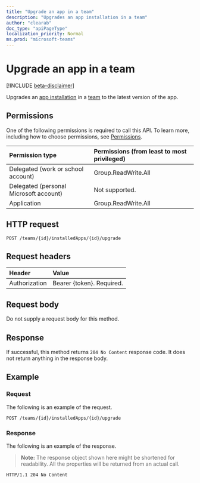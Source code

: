 ```yaml
---
title: "Upgrade an app in a team"
description: "Upgrades an app installation in a team"
author: "clearab"
doc_type: "apiPageType"
localization_priority: Normal
ms.prod: "microsoft-teams"
---
```


# Upgrade an app in a team

[!INCLUDE [beta-disclaimer](../../includes/beta-disclaimer.md)]

Upgrades an [app installation](../resources/teamsappinstallation.md) in a [team](../resources/team.md)
to the latest version of the app.

## Permissions

One of the following permissions is required to call this API. To learn more, including how to choose permissions, see [Permissions](/graph/permissions-reference).

|Permission type      | Permissions (from least to most privileged)              |
|:--------------------|:---------------------------------------------------------|
|Delegated (work or school account) | Group.ReadWrite.All    |
|Delegated (personal Microsoft account) | Not supported.    |
|Application | Group.ReadWrite.All |

## HTTP request
<!-- { "blockType": "ignored" } -->
```http
POST /teams/{id}/installedApps/{id}/upgrade
```

## Request headers
| Header       | Value |
|:---------------|:--------|
| Authorization  | Bearer {token}. Required.  |

## Request body
Do not supply a request body for this method.

## Response

If successful, this method returns `204 No Content` response code. It does not return anything in the response body.

## Example

### Request
The following is an example of the request.
<!-- {
  "blockType": "ignored",
  "name": "get_team"
}-->

```http
POST /teams/{id}/installedApps/{id}/upgrade
```
### Response
The following is an example of the response.

>**Note:** The response object shown here might be shortened for readability. All the properties will be returned from an actual call.
<!-- {
  "blockType": "ignored",
  "truncated": true,
  "@odata.type": "microsoft.graph.team"
} -->
```http
HTTP/1.1 204 No Content
```

<!-- uuid: 8fcb5dbc-d5aa-4681-8e31-b001d5168d79
2015-10-25 14:57:30 UTC -->
<!--
{
  "type": "#page.annotation",
  "description": "Get team",
  "keywords": "",
  "section": "documentation",
  "tocPath": "",
  "suppressions": []
}
-->

